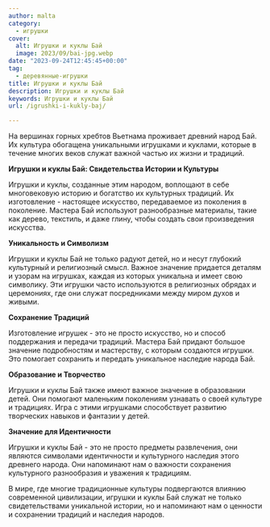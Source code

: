 ```yaml
---
author: malta
category:
  - игрушки
cover:
  alt: Игрушки и куклы Бай
  image: 2023/09/bai-jpg.webp
date: "2023-09-24T12:45:45+00:00"
tag:
  - деревянные-игрушки
title: Игрушки и куклы Бай
description: Игрушки и куклы Бай
keywords: Игрушки и куклы Бай
url: /igrushki-i-kukly-baj/

---
```

На вершинах горных хребтов Вьетнама проживает древний народ Бай. Их культура обогащена уникальными игрушками и куклами, которые в течение многих веков служат важной частью их жизни и традиций.

**Игрушки и куклы Бай: Свидетельства Истории и Культуры**

Игрушки и куклы, созданные этим народом, воплощают в себе многовековую историю и богатство их культурных традиций. Их изготовление \- настоящее искусство, передаваемое из поколения в поколение. Мастера Бай используют разнообразные материалы, такие как дерево, текстиль, и даже глину, чтобы создать свои произведения искусства.

**Уникальность и Символизм**

Игрушки и куклы Бай не только радуют детей, но и несут глубокий культурный и религиозный смысл. Важное значение придается деталям и узорам на игрушках, каждая из которых уникальна и имеет свою символику. Эти игрушки часто используются в религиозных обрядах и церемониях, где они служат посредниками между миром духов и живыми.

**Сохранение Традиций**

Изготовление игрушек \- это не просто искусство, но и способ поддержания и передачи традиций. Мастера Бай придают большое значение подробностям и мастерству, с которым создаются игрушки. Это помогает сохранить и передать уникальное наследие народа Бай.

**Образование и Творчество**

Игрушки и куклы Бай также имеют важное значение в образовании детей. Они помогают маленьким поколениям узнавать о своей культуре и традициях. Игра с этими игрушками способствует развитию творческих навыков и фантазии у детей.

**Значение для Идентичности**

Игрушки и куклы Бай \- это не просто предметы развлечения, они являются символами идентичности и культурного наследия этого древнего народа. Они напоминают нам о важности сохранения культурного разнообразия и уважения к традициям.

В мире, где многие традиционные культуры подвергаются влиянию современной цивилизации, игрушки и куклы Бай служат не только свидетельствами уникальной истории, но и напоминают нам о ценности и сохранении традиций и наследия народов.
